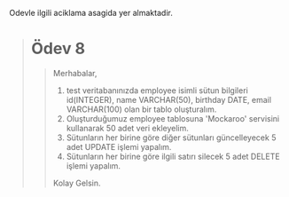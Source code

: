 Odevle ilgili aciklama asagida yer almaktadir.

> # Ödev 8
> >
> > Merhabalar,
> >
> > 1. test veritabanınızda employee isimli sütun bilgileri id(INTEGER), name VARCHAR(50), birthday DATE, email VARCHAR(100) olan bir tablo oluşturalım.
> > 2. Oluşturduğumuz employee tablosuna 'Mockaroo' servisini kullanarak 50 adet veri ekleyelim.
> > 3. Sütunların her birine göre diğer sütunları güncelleyecek 5 adet UPDATE işlemi yapalım.
> > 4. Sütunların her birine göre ilgili satırı silecek 5 adet DELETE işlemi yapalım.
> > 
> >Kolay Gelsin.
